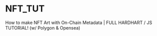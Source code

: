 # NFT_TUT
How to make NFT Art with On-Chain Metadata | FULL HARDHART / JS TUTORIAL! (w/ Polygon &amp; Opensea)
